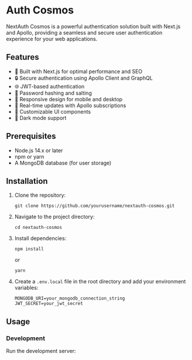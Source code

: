 # Auth Cosmos

NextAuth Cosmos is a powerful authentication solution built with Next.js and Apollo, providing a seamless and secure user authentication experience for your web applications.

## Features

- 🚀 Built with Next.js for optimal performance and SEO
- 🔒 Secure authentication using Apollo Client and GraphQL
- 🌐 JWT-based authentication
- 🔑 Password hashing and salting
- 📱 Responsive design for mobile and desktop
- 🔄 Real-time updates with Apollo subscriptions
- 🎨 Customizable UI components
- 🌙 Dark mode support

## Prerequisites

- Node.js 14.x or later
- npm or yarn
- A MongoDB database (for user storage)

## Installation

1. Clone the repository:
   ```
   git clone https://github.com/yourusername/nextauth-cosmos.git
   ```

2. Navigate to the project directory:
   ```
   cd nextauth-cosmos
   ```

3. Install dependencies:
   ```
   npm install
   ```
   or
   ```
   yarn
   ```

4. Create a `.env.local` file in the root directory and add your environment variables:
   ```
   MONGODB_URI=your_mongodb_connection_string
   JWT_SECRET=your_jwt_secret
   ```

## Usage

### Development

Run the development server:
